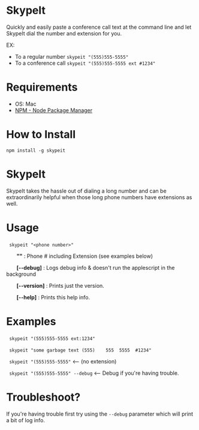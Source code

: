 
# SkypeIt

Quickly and easily paste a conference call text at the command line and let SkypeIt dial the number and extension for you.

EX:

- To a regular number `skypeit "(555)555-5555"`
- To a conference call `skypeit "(555)555-5555 ext #1234"`

# Requirements

- OS: Mac
- [NPM - Node Package Manager](http://nodejs.org/download/)

# How to Install

`npm install -g skypeit`

# SkypeIt

SkypeIt takes the hassle out of dialing a long number and
can be extraordinarily helpful when those long phone
numbers have extensions as well.

# Usage

&nbsp;&nbsp;`skypeit "<phone number>"`

&nbsp;&nbsp;&nbsp;&nbsp;&nbsp;&nbsp;  **"<phone number>"**     : Phone # including Extension (see examples below)

&nbsp;&nbsp;&nbsp;&nbsp;&nbsp;&nbsp;  **[--debug]**            : Logs debug info & doesn't run the applescript in the background

&nbsp;&nbsp;&nbsp;&nbsp;&nbsp;&nbsp;  **[--version]**          : Prints just the version.

&nbsp;&nbsp;&nbsp;&nbsp;&nbsp;&nbsp;  **[--help]**             : Prints this help info.


# Examples

&nbsp;&nbsp;`skypeit "(555)555-5555 ext:1234"`

&nbsp;&nbsp;`skypeit "some garbage text (555)    555  5555  #1234"`

&nbsp;&nbsp;`skypeit "(555)555-5555"` <-- (no extension)

&nbsp;&nbsp;`skypeit "(555)555-5555" --debug` <-- Debug if you're having trouble.

# Troubleshoot?

If you're having trouble first try using the `--debug` parameter which will print a bit of log info.
